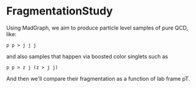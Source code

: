 # FragmentationStudy


Using MadGraph, we aim to produce particle level samples of pure QCD, like:

```
p p > j j j
```

and also samples that happen via boosted color singlets such as

```
p p > z j (z > j j)
```

And then we'll compare their fragmentation as a function of lab frame pT.
